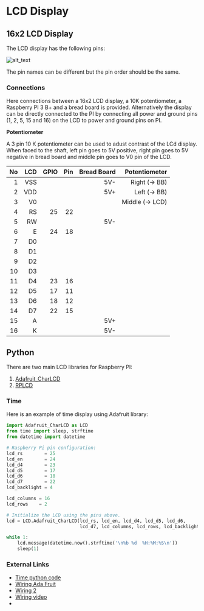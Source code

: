 # LCD Display
## 16x2 LCD Display
The LCD display has the following pins:

![alt_text][LCD-figure]

The pin names can be different but the pin order should be the same.

### Connections
Here connections between a 16x2 LCD display, a 10K potentiometer, a Raspberry PI 3 B+ and a bread board is provided. Alternatively the display can be directly connected to the PI by connecting all power and ground pins (1, 2, 5, 15 and 16) on the LCD to power and ground pins on PI.

**Potentiometer**

A 3 pin 10 K potentiometer can be used to adust contrast of the LCd display. When faced to the shaft, left pin goes to 5V positive, right pin goes to 5V negative in bread board and middle pin goes to V0 pin of the LCD.

|No|LCD|GPIO|Pin|Bread Board| Potentiometer |
|-:|--:|---:|--:|----------:|--------------:|
| 1|VSS|    |   |        5V-|Right  (-> BB) |
| 2|VDD|    |   |        5V+|Left   (-> BB) |
| 3| V0|    |   |           |Middle (-> LCD)|
| 4| RS|  25| 22|           |               |
| 5| RW|    |   |        5V-|               |
| 6|  E|  24| 18|           |               |
| 7| D0|    |   |           |               |
| 8| D1|    |   |           |               |
| 9| D2|    |   |           |               |
|10| D3|    |   |           |               |
|11| D4|  23| 16|           |               |
|12| D5|  17| 11|           |               |
|13| D6|  18| 12|           |               |
|14| D7|  22| 15|           |               |
|15|  A|    |   |        5V+|               |
|16|  K|    |   |        5V-|               |

## Python
There are two main LCD libraries for Raspberry PI:
1. [Adafruit_CharLCD](https://github.com/adafruit/Adafruit_Python_CharLCD)
2. [RPLCD](https://github.com/dbrgn/RPLCD)

### Time
Here is an example of time display using Adafruit library:
```python
import Adafruit_CharLCD as LCD
from time import sleep, strftime
from datetime import datetime

# Raspberry Pi pin configuration:
lcd_rs        = 25
lcd_en        = 24
lcd_d4        = 23
lcd_d5        = 17
lcd_d6        = 18
lcd_d7        = 22
lcd_backlight = 4

lcd_columns = 16
lcd_rows    = 2

# Initialize the LCD using the pins above.
lcd = LCD.Adafruit_CharLCD(lcd_rs, lcd_en, lcd_d4, lcd_d5, lcd_d6,
                           lcd_d7, lcd_columns, lcd_rows, lcd_backlight)

while 1:
    lcd.message(datetime.now().strftime('\n%b %d  %H:%M:%S\n'))
    sleep(1)
```
### External Links
- [Time python code](https://learn.adafruit.com/drive-a-16x2-lcd-directly-with-a-raspberry-pi/python-code)
- [Wiring Ada Fruit](https://learn.adafruit.com/character-lcd-with-raspberry-pi-or-beaglebone-black/wiring)
- [Wiring 2](https://pimylifeup.com/raspberry-pi-lcd-16x2/)
- [Wiring video](https://www.youtube.com/watch?v=TORjcmXFpn8)
- [LCD-figure]: https://github.com/kbsezginel/raspberry-pi/blob/master/figures/16X2-LCD-PINS.PNG
